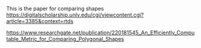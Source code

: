 
This is the paper for comparing shapes
https://digitalscholarship.unlv.edu/cgi/viewcontent.cgi?article=3385&context=rtds

https://www.researchgate.net/publication/220181545_An_Efficiently_Computable_Metric_for_Comparing_Polygonal_Shapes
